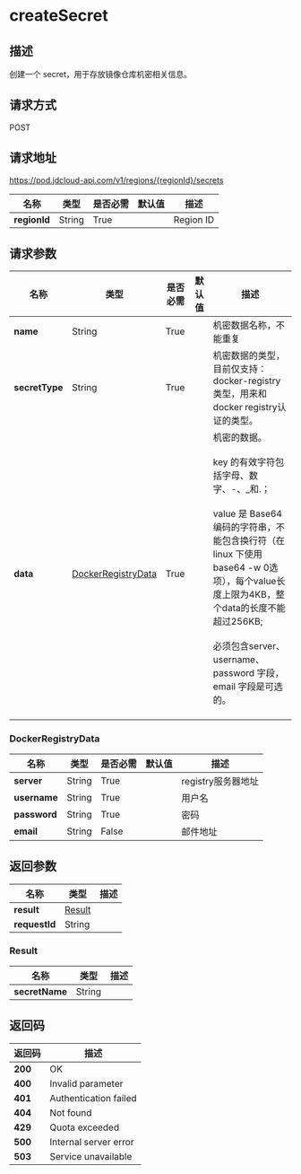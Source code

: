 # createSecret


## 描述
创建一个 secret，用于存放镜像仓库机密相关信息。


## 请求方式
POST

## 请求地址
https://pod.jdcloud-api.com/v1/regions/{regionId}/secrets

|名称|类型|是否必需|默认值|描述|
|---|---|---|---|---|
|**regionId**|String|True| |Region ID|

## 请求参数
|名称|类型|是否必需|默认值|描述|
|---|---|---|---|---|
|**name**|String|True| |机密数据名称，不能重复<br>|
|**secretType**|String|True| |机密数据的类型，目前仅支持：docker-registry 类型，用来和docker registry认证的类型。<br>|
|**data**|[DockerRegistryData](createsecret#dockerregistrydata)|True| |机密的数据。<br><br>key 的有效字符包括字母、数字、-、_和.； <br><br>value 是 Base64 编码的字符串，不能包含换行符（在 linux 下使用 base64 -w 0选项），每个value长度上限为4KB，整个data的长度不能超过256KB; <br><br>必须包含server、username、password 字段，email 字段是可选的。<br><br>|

### <div id="dockerregistrydata">DockerRegistryData</div>
|名称|类型|是否必需|默认值|描述|
|---|---|---|---|---|
|**server**|String|True| |registry服务器地址|
|**username**|String|True| |用户名|
|**password**|String|True| |密码|
|**email**|String|False| |邮件地址|

## 返回参数
|名称|类型|描述|
|---|---|---|
|**result**|[Result](createsecret#result)| |
|**requestId**|String| |

### <div id="result">Result</div>
|名称|类型|描述|
|---|---|---|
|**secretName**|String| |

## 返回码
|返回码|描述|
|---|---|
|**200**|OK|
|**400**|Invalid parameter|
|**401**|Authentication failed|
|**404**|Not found|
|**429**|Quota exceeded|
|**500**|Internal server error|
|**503**|Service unavailable|
